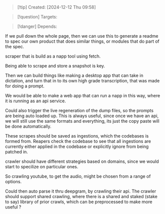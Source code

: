 
>[!tip] Created: [2024-12-12 Thu 09:58]

>[!question] Targets: 

>[!danger] Depends: 

If we pull down the whole page, then we can use this to generate a readme to spec our own product that does similar things, or modules that do part of the spec.

scraper that is build as a napp tool using fetch.

Being able to scrape and store a snapshot is key.

Then we can build things like making a desktop app that can take in dictation, and turn that in to its own high grade transcription, that was made for doing a prompt.

We would be able to make a web app that can run a napp in this way, where it is running as an api service.

Could also trigger the live regeneration of the dump files, so the prompts are being auto loaded up.  This is always useful, since once we have an api, we will still use the same formats and everything, its just the copy paste will be done automatically.

These scrapes should be saved as ingestions, which the codebases is formed from.
Reapers check the codebase to see that all ingestions are currently either applied in the codebase or explicitly ignore from being patched in.

crawler should have different strategies based on domains, since we would start to specilize on particular ones.

So crawling youtube, to get the audio, might be chosen from a range of options.

Could then auto parse it thru deepgram, by crawling their api.
The crawler should support shared crawling, where there is a shared and staked (stake to say) library of prior crawls, which can be preprocessed to make more useful ?



